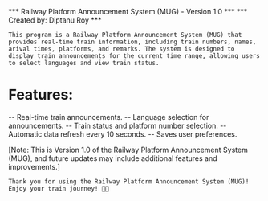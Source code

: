 
*** Railway Platform Announcement System (MUG) - Version 1.0 ***
                                      *** Created by: Diptanu Roy ***


    This program is a Railway Platform Announcement System (MUG) that provides real-time train information, including train numbers, names, arival times, platforms, and remarks. The system is designed to display train announcements for the current time range, allowing users to select languages and view train status.

# Features:
  -- Real-time train announcements.
  -- Language selection for announcements.
  -- Train status and platform number selection.
  -- Automatic data refresh every 10 seconds.
  -- Saves user preferences.

[Note: This is Version 1.0 of the Railway Platform Announcement System (MUG), and future updates may include additional features and improvements.]

    Thank you for using the Railway Platform Announcement System (MUG)! Enjoy your train journey! 🚆🚄
